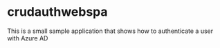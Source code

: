 # crudauthwebspa
This is a small sample application that shows how to authenticate a user with Azure AD
